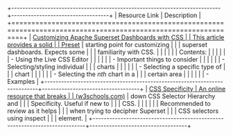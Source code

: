 +---------------------------------------------------------------------------+-----------------------------------+
| Resource Link                                                             | Description                       |
+===========================================================================+===================================+
| [Customizing Apache Superset Dashboards with CSS \|                       | This article provides a solid     |
| Preset](https://preset.io/blog/customizing-superset-dashboards-with-css/) | starting point for customizing    |
|                                                                           | superset dashboards. Expects some |
|                                                                           | familiarity with CSS.             |
|                                                                           |                                   |
|                                                                           | Contents:                         |
|                                                                           |                                   |
|                                                                           | - Using the Live CSS Editor       |
|                                                                           |                                   |
|                                                                           | - Important things to consider    |
|                                                                           |                                   |
|                                                                           | - Selecting/styling individual    |
|                                                                           |   charts                          |
|                                                                           |                                   |
|                                                                           | - Selecting a specific type of    |
|                                                                           |   chart                           |
|                                                                           |                                   |
|                                                                           | - Selecting the *nth* chart in a  |
|                                                                           |   certain area                    |
|                                                                           |                                   |
|                                                                           | - Examples                        |
+---------------------------------------------------------------------------+-----------------------------------+
| [CSS Specificity                                                          | An online resource that breaks    |
| (w3schools.com)](https://www.w3schools.com/css/css_specificity.asp)       | down CSS Selector Hierarchy and   |
|                                                                           | Specificity. Useful if new to     |
|                                                                           | CSS.                              |
|                                                                           |                                   |
|                                                                           | Recommended to review as it helps |
|                                                                           | when trying to decipher Superset  |
|                                                                           | CSS selectors using inspect       |
|                                                                           | element.                          |
+---------------------------------------------------------------------------+-----------------------------------+
